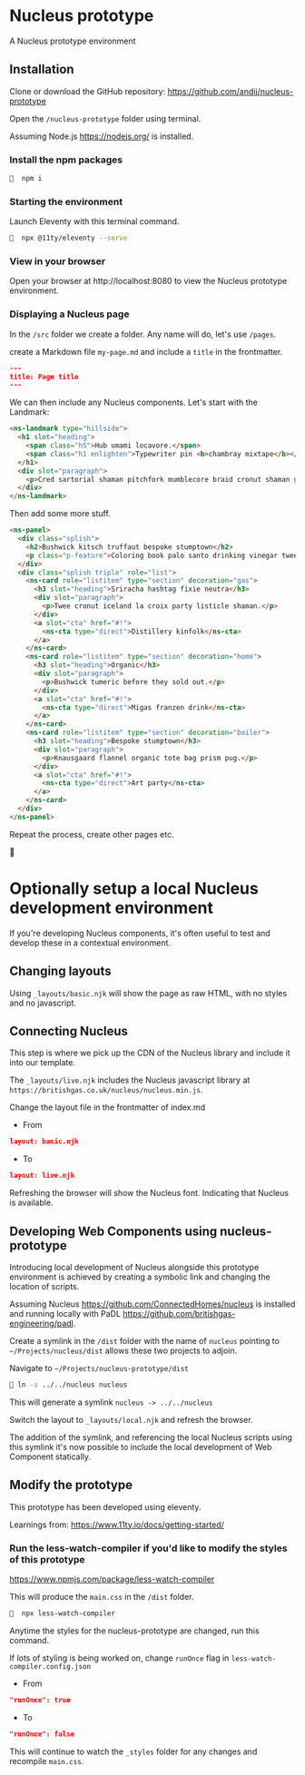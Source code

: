 # Nucleus prototype

A Nucleus prototype environment 

## Installation

Clone or download the GitHub repository: https://github.com/andij/nucleus-prototype

Open the `/nucleus-prototype` folder using terminal.

Assuming Node.js https://nodejs.org/ is installed.

### Install the npm packages

```bash
🔹  npm i
```

### Starting the environment

Launch Eleventy with this terminal command.

```bash
🔹  npx @11ty/eleventy --serve
```

### View in your browser

Open your browser at http://localhost:8080 to view the Nucleus prototype environment.

### Displaying a Nucleus page

In the `/src` folder we create a folder. Any name will do, let's use `/pages`.

create a Markdown file `my-page.md` and include a `title` in the frontmatter.

```json
---
title: Page title
---
```

We can then include any Nucleus components. Let's start with the Landmark:

```html
<ns-landmark type="hillside">
  <h1 slot="heading">
    <span class="h5">Hub umami locavore.</span>
    <span class="h1 enlighten">Typewriter pin <b>chambray mixtape</b></span>
  </h1>
  <div slot="paragraph">
    <p>Cred sartorial shaman pitchfork mumblecore braid cronut shaman gastropub taiyaki godard roof party. <a href="#caveat" aria-label="Additional information 1">1</a></p>
  </div>
</ns-landmark>
```

Then add some more stuff.

```html
<ns-panel>
  <div class="splish">
    <h2>Bushwick kitsch truffaut bespoke stumptown</h2>
    <p class="p-feature">Coloring book palo santo drinking vinegar twee heirloom iceland la croix listicle.</p>
  </div>
  <div class="splish triple" role="list">
    <ns-card role="listitem" type="section" decoration="gas">
      <h3 slot="heading">Sriracha hashtag fixie neutra</h3>
      <div slot="paragraph">
        <p>Twee cronut iceland la croix party listicle shaman.</p>
      </div>
      <a slot="cta" href="#!">
        <ns-cta type="direct">Distillery kinfolk</ns-cta>
      </a>
    </ns-card>
    <ns-card role="listitem" type="section" decoration="home">
      <h3 slot="heading">Organic</h3>
      <div slot="paragraph">
        <p>Bushwick tumeric before they sold out.</p>
      </div>
      <a slot="cta" href="#!">
        <ns-cta type="direct">Migas franzen drink</ns-cta>
      </a>
    </ns-card>
    <ns-card role="listitem" type="section" decoration="boiler">
      <h3 slot="heading">Bespoke stumptown</h3>
      <div slot="paragraph">
        <p>Knausgaard flannel organic tote bag prism pug.</p>
      </div>
      <a slot="cta" href="#!">
        <ns-cta type="direct">Art party</ns-cta>
      </a>
    </ns-card>
  </div>
</ns-panel>
```

Repeat the process, create other pages etc.

🤩



# Optionally setup a local Nucleus development environment

If you're developing Nucleus components, it's often useful to test and develop these in a contextual environment.

## Changing layouts

Using `_layouts/basic.njk` will show the page as raw HTML, with no styles and no javascript.

## Connecting Nucleus

This step is where we pick up the CDN of the Nucleus library and include it into our template.

The `_layouts/live.njk` includes the Nucleus javascript library at `https://britishgas.co.uk/nucleus/nucleus.min.js`.

Change the layout file in the frontmatter of index.md

* From

```json
layout: basic.njk
```
* To

```json
layout: live.njk
```
Refreshing the browser will show the Nucleus font. Indicating that Nucleus is available.

## Developing Web Components using nucleus-prototype

Introducing local development of Nucleus alongside this prototype environment is achieved by creating a symbolic link and changing the location of scripts.

Assuming Nucleus https://github.com/ConnectedHomes/nucleus is installed and running locally with PaDL https://github.com/britishgas-engineering/padl.

Create a symlink in the `/dist` folder with the name of `nucleus` pointing to `~/Projects/nucleus/dist` allows these two projects to adjoin.

Navigate to `~/Projects/nucleus-prototype/dist`

```bash
🔹 ln -s ../../nucleus nucleus
```

This will generate a symlink `nucleus -> ../../nucleus`

Switch the layout to `_layouts/local.njk` and refresh the browser.

The addition of the symlink, and referencing the local Nucleus scripts using this symlink it's now possible to include the local development of Web Component statically.


## Modify the prototype

This prototype has been developed using eleventy.

Learnings from: https://www.11ty.io/docs/getting-started/

### Run the less-watch-compiler if you'd like to modify the styles of this prototype

https://www.npmjs.com/package/less-watch-compiler

This will produce the `main.css` in the `/dist` folder.

```bash
🔹  npx less-watch-compiler
```

Anytime the styles for the nucleus-prototype are changed, run this command.

If lots of styling is being worked on, change `runOnce` flag in `less-watch-compiler.config.json`

* From

```json
"runOnce": true
```

* To

```json
"runOnce": false
```

This will continue to watch the `_styles` folder for any changes and recompile `main.css`.

